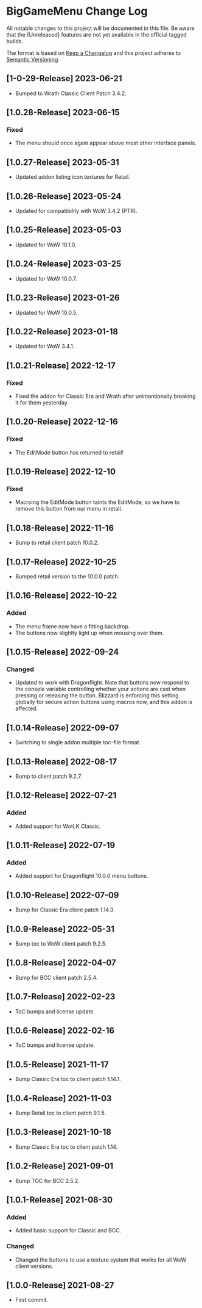 # BigGameMenu Change Log
All notable changes to this project will be documented in this file. Be aware that the [Unreleased] features are not yet available in the official tagged builds.

The format is based on [Keep a Changelog](http://keepachangelog.com/)
and this project adheres to [Semantic Versioning](http://semver.org/).

## [1-0-29-Release] 2023-06-21
- Bumped to Wrath Classic Client Patch 3.4.2.

## [1.0.28-Release] 2023-06-15
### Fixed
- The menu should once again appear above most other interface panels.

## [1.0.27-Release] 2023-05-31
- Updated addon listing icon textures for Retail.

## [1.0.26-Release] 2023-05-24
- Updated for compatibility with WoW 3.4.2 (PTR).

## [1.0.25-Release] 2023-05-03
- Updated for WoW 10.1.0.

## [1.0.24-Release] 2023-03-25
- Updated for WoW 10.0.7.

## [1.0.23-Release] 2023-01-26
- Updated for WoW 10.0.5.

## [1.0.22-Release] 2023-01-18
- Updated for WoW 3.4.1.

## [1.0.21-Release] 2022-12-17
### Fixed
- Fixed the addon for Classic Era and Wrath after unintentionally breaking it for them yesterday.

## [1.0.20-Release] 2022-12-16
### Fixed
- The EditMode button has returned to retail!

## [1.0.19-Release] 2022-12-10
### Fixed
- Macroing the EditMode button taints the EditMode, so we have to remove this button from our menu in retail.

## [1.0.18-Release] 2022-11-16
- Bump to retail client patch 10.0.2.

## [1.0.17-Release] 2022-10-25
- Bumped retail version to the 10.0.0 patch.

## [1.0.16-Release] 2022-10-22
### Added
- The menu frame now have a fitting backdrop.
- The buttons now slighlty light up when mousing over them.

## [1.0.15-Release] 2022-09-24
### Changed
- Updated to work with Dragonflight. Note that buttons now respond to the console variable controlling whether your actions are cast when pressing or releasing the button. Blizzard is enforcing this setting globally for secure action buttons using macros now, and this addon is affected.

## [1.0.14-Release] 2022-09-07
- Switching to single addon multiple toc-file format.

## [1.0.13-Release] 2022-08-17
- Bump to client patch 9.2.7.

## [1.0.12-Release] 2022-07-21
### Added
- Added support for WotLK Classic.

## [1.0.11-Release] 2022-07-19
### Added
- Added support for Dragonflight 10.0.0 menu buttons.

## [1.0.10-Release] 2022-07-09
- Bump for Classic Era client patch 1.14.3.

## [1.0.9-Release] 2022-05-31
- Bump toc to WoW client patch 9.2.5.

## [1.0.8-Release] 2022-04-07
- Bump for BCC client patch 2.5.4.

## [1.0.7-Release] 2022-02-23
- ToC bumps and license update.

## [1.0.6-Release] 2022-02-16
- ToC bumps and license update.

## [1.0.5-Release] 2021-11-17
- Bump Classic Era toc to client patch 1.14.1.

## [1.0.4-Release] 2021-11-03
- Bump Retail toc to client patch 9.1.5.

## [1.0.3-Release] 2021-10-18
- Bump Classic Era toc to client patch 1.14.

## [1.0.2-Release] 2021-09-01
- Bump TOC for BCC 2.5.2.

## [1.0.1-Release] 2021-08-30
### Added
- Added basic support for Classic and BCC.

### Changed
- Changed the buttons to use a texture system that works for all WoW client versions.

## [1.0.0-Release] 2021-08-27
- First commit.
